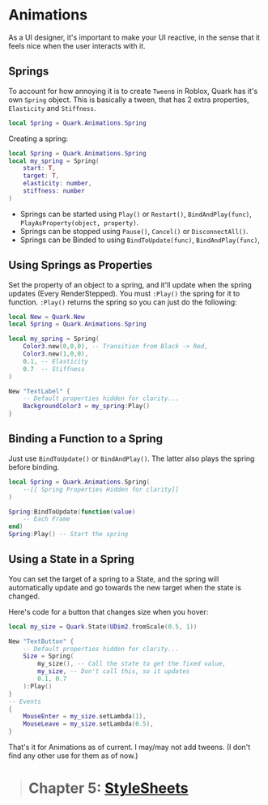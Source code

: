 # Animations

As a UI designer, it's important to make your UI reactive, in the sense that it feels nice when the user interacts with it.

## Springs

To account for how annoying it is to create `Tween`s in Roblox, Quark has it's own `Spring` object. This is basically a tween, that has 2 extra properties, `Elasticity` and `Stiffness`.

```lua
local Spring = Quark.Animations.Spring
```

Creating a spring:

```lua
local Spring = Quark.Animations.Spring
local my_spring = Spring(
    start: T,
    target: T,
    elasticity: number,
    stiffness: number
)
```

- Springs can be started using `Play()` or `Restart()`, `BindAndPlay(func)`, `PlayAsProperty(object, property)`.
- Springs can be stopped using `Pause()`, `Cancel()` or `DisconnectAll()`.
- Springs can be Binded to using `BindToUpdate(func)`, `BindAndPlay(func)`,

## Using Springs as Properties

Set the property of an object to a spring, and it'll update when the spring updates (Every RenderStepped).
You must `:Play()` the spring for it to function. `:Play()` returns the spring so you can just do the following:

```lua
local New = Quark.New
local Spring = Quark.Animations.Spring

local my_spring = Spring(
    Color3.new(0,0,0), -- Transition from Black -> Red,
    Color3.new(1,0,0),
    0.1, -- Elasticity
    0.7  -- Stiffness
)

New "TextLabel" {
    -- Default properties hidden for clarity...
    BackgroundColor3 = my_spring:Play()
}
```

## Binding a Function to a Spring

Just use `BindToUpdate()` or `BindAndPlay()`. The latter also plays the spring before binding.

```lua
local Spring = Quark.Animations.Spring(
    --[[ Spring Properties Hidden for clarity]]
)

Spring:BindToUpdate(function(value)
    -- Each Frame
end)
Spring:Play() -- Start the spring
```

## Using a State in a Spring

You can set the target of a spring to a State, and the spring will automatically update and go towards the new target when the state is changed.

Here's code for a button that changes size when you hover:

```lua
local my_size = Quark.State(UDim2.fromScale(0.5, 1))

New "TextButton" {
    -- Default properties hidden for clarity...
    Size = Spring(
        my_size(), -- Call the state to get the fixed value,
        my_size, -- Don't call this, so it updates
        0.1, 0.7
    ):Play()
}
-- Events
{
    MouseEnter = my_size.setLambda(1),
    MouseLeave = my_size.setLambda(0.5),
}
```

That's it for Animations as of current. I may/may not add tweens. (I don't find any other use for them as of now.)

> # Chapter 5: [StyleSheets](5.StyleSheets.md)
